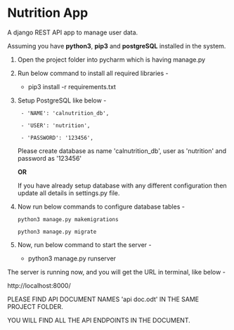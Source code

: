 # Nutrition App

A django REST API app to manage user data.

Assuming you have **python3**, **pip3** and **postgreSQL** installed in the system.

1. Open the project folder into pycharm which is having manage.py

2. Run below command to install all required libraries -

    - pip3 install -r requirements.txt

3. Setup PostgreSQL like below - 

        - 'NAME': 'calnutrition_db',

        - 'USER': 'nutrition',

        - 'PASSWORD': '123456',

    Please create database as name 'calnutrition_db', user as 'nutrition' and password as '123456'

    **OR**

    If you have already setup database with any different configuration then update all details in settings.py file.

4. Now run below commands to configure database tables - 
   
    ```python3 manage.py makemigrations```
    
    ```python3 manage.py migrate```
   
4. Now, run below command to start the server - 
    - python3 manage.py runserver
    
The server is running now, and you will get the URL in terminal, like below -

http://localhost:8000/

PLEASE FIND API DOCUMENT NAMES 'api doc.odt' IN THE SAME PROJECT FOLDER.

YOU WILL FIND ALL THE API ENDPOINTS IN THE DOCUMENT. 


